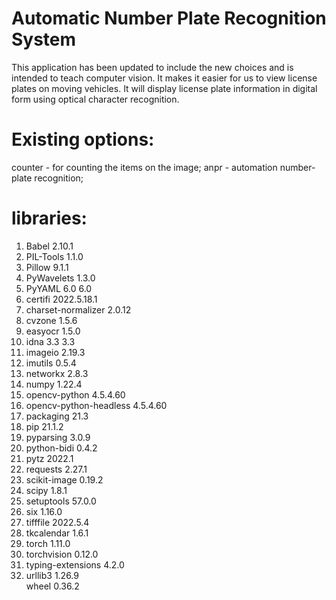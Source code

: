 # Automatic Number Plate Recognition System 
This application has been updated to include the new choices and is intended to teach computer vision. It makes it easier for us to view license plates on moving vehicles. It will display license plate information in digital form using optical character recognition.

# Existing options:
counter - for counting the items on the image; 
anpr - automation number-plate recognition;

# libraries: 
1. Babel	2.10.1	
2. PIL-Tools	1.1.0
3. Pillow	9.1.1
4. PyWavelets	1.3.0
5. PyYAML	6.0	6.0
6. certifi	2022.5.18.1
7. charset-normalizer	2.0.12	
8. cvzone	1.5.6
9. easyocr	1.5.0
10. idna	3.3	3.3
11. imageio	2.19.3	
12. imutils	0.5.4
13. networkx	2.8.3
14. numpy	1.22.4	
15. opencv-python	4.5.4.60
16. opencv-python-headless	4.5.4.60
17. packaging	21.3
18. pip	21.1.2
19. pyparsing	3.0.9
20. python-bidi	0.4.2
21. pytz	2022.1	
22. requests	2.27.1	
23. scikit-image	0.19.2	
24. scipy	1.8.1
25. setuptools	57.0.0	
26. six	1.16.0	
27. tifffile	2022.5.4
28. tkcalendar	1.6.1
29. torch	1.11.0	
30. torchvision	0.12.0	
31. typing-extensions	4.2.0
32. urllib3	1.26.9	
wheel	0.36.2

